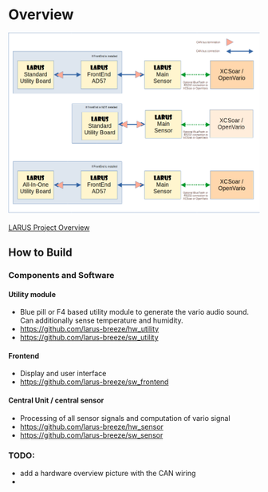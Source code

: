 # Overview

![Systemoverview](documentation/Configurations.png)

<a href="https://github.com/larus-breeze/documentation_and_utilities/blob/master/documentation/Manuals/LARUS_Overview.pdf" title="LARUS Overview ">LARUS Project Overview</a>


## How to Build 

### Components and Software
#### Utility module    
- Blue pill or F4 based utility module to generate the vario audio sound. Can additionally sense temperature and humidity. 
- https://github.com/larus-breeze/hw_utility
- https://github.com/larus-breeze/sw_utility

#### Frontend 
- Display and user interface
- https://github.com/larus-breeze/sw_frontend

#### Central Unit  / central sensor
- Processing of all sensor signals and computation of vario signal
- https://github.com/larus-breeze/hw_sensor
- https://github.com/larus-breeze/sw_sensor


### TODO:
- add a hardware overview picture with the CAN wiring
- 
